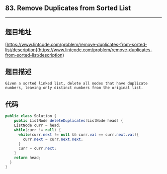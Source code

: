 ## 83. Remove Duplicates from Sorted List

----
## 题目地址

[https://www.lintcode.com/problem/remove-duplicates-from-sorted-list/description](https://www.lintcode.com/problem/remove-duplicates-from-sorted-list/description)

## 题目描述

```text
Given a sorted linked list, delete all nodes that have duplicate numbers, leaving only distinct numbers from the original list.
```

## 代码

```java
public class Solution {
    public ListNode deleteDuplicates(ListNode head) {
    ListNode curr = head;
    while(curr != null) {
      while(curr.next != null && curr.val == curr.next.val){
        curr.next = curr.next.next;
      }
      curr = curr.next;
    }
    return head;
  }
}
```

